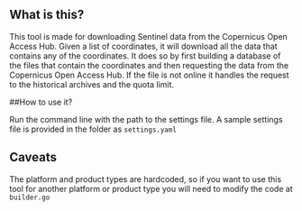 ## What is this?

This tool is made for downloading Sentinel data from the Copernicus Open Access Hub. Given a list of coordinates, it will download
all the data that contains any of the coordinates. It does so by first building a database of the files that contain the coordinates
and then requesting the data from the Copernicus Open Access Hub. If the file is not online it handles the request to the
historical archives and the quota limit.

##How to use it?

Run the command line with the path to the settings file. A sample settings file is provided in the folder as `settings.yaml`

## Caveats

The platform and product types are hardcoded, so if you want to use this tool for another platform or product type you will need to
modify the code at `builder.go`